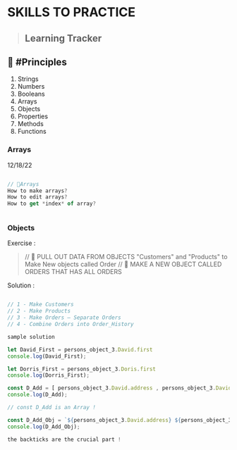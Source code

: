 # SKILLS TO PRACTICE 
  > ## Learning Tracker


## 📌 #Principles
>
1. Strings
2. Numbers
3. Booleans
4. Arrays
5. Objects
6. Properties
7. Methods
8. Functions

### Arrays
12/18/22

```javascript

// 📍Arrays
How to make arrays?
How to edit arrays?
How to get *index* of array?



```



### Objects
 Exercise : 
 > // 🎯 PULL OUT DATA FROM OBJECTS "Customers" and "Products" to Make New objects called Order 
 > // 🎯 MAKE A NEW OBJECT CALLED ORDERS THAT HAS ALL ORDERS

  Solution : 

 ```javascript

// 1 - Make Customers
// 2 - Make Products
// 3 - Make Orders – Separate Orders
// 4 - Combine Orders into Order_History

sample solution 

let David_First = persons_object_3.David.first
console.log(David_First);

let Dorris_First = persons_object_3.Doris.first
console.log(Dorris_First);

const D_Add = [ persons_object_3.David.address , persons_object_3.David.postalZip ]
console.log(D_Add); 

// const D_Add is an Array !

const D_Add_Obj = `${persons_object_3.David.address} ${persons_object_3.David.postalZip}`
console.log(D_Add_Obj);

the backticks are the crucial part !

 
 ```